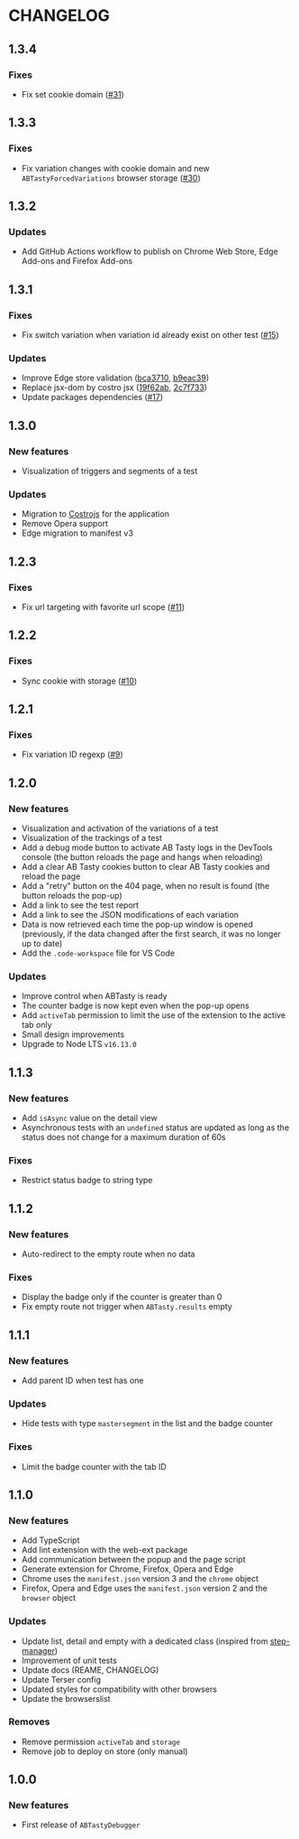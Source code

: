 # CHANGELOG

## 1.3.4

### Fixes

- Fix set cookie domain ([#31](https://github.com/yoriiis/abtasty-debugger/pull/31))

## 1.3.3

### Fixes

- Fix variation changes with cookie domain and new `ABTastyForcedVariations` browser storage ([#30](https://github.com/yoriiis/abtasty-debugger/pull/30))

## 1.3.2

### Updates

- Add GitHub Actions workflow to publish on Chrome Web Store, Edge Add-ons and Firefox Add-ons

## 1.3.1

### Fixes

- Fix switch variation when variation id already exist on other test ([#15](https://github.com/yoriiis/abtasty-debugger/pull/15))

### Updates

- Improve Edge store validation ([bca3710](https://github.com/yoriiis/abtasty-debugger/commit/bca3710d8eaef7f023922dbde2fa6280cfcf7a87), [b9eac39](https://github.com/yoriiis/abtasty-debugger/commit/b9eac39ad9c490b611ebcf28fa55dc6f1fdd47a6))
- Replace jsx-dom by costro jsx ([19f62ab](https://github.com/yoriiis/abtasty-debugger/commit/19f62ab6daa3ab4345bce7ea9689a912f5fcc27a), [2c7f733](https://github.com/yoriiis/abtasty-debugger/commit/2c7f7339b1cc3dbca3dc7178d5d8cf503ae2b9e2))
- Update packages dependencies ([#17](https://github.com/yoriiis/abtasty-debugger/pull/17))

## 1.3.0

### New features

- Visualization of triggers and segments of a test

### Updates

- Migration to [Costrojs](https://github.com/costrojs/costro) for the application
- Remove Opera support
- Edge migration to manifest v3

## 1.2.3

### Fixes

- Fix url targeting with favorite url scope ([#11](https://github.com/yoriiis/abtasty-debugger/pull/11))

## 1.2.2

### Fixes

- Sync cookie with storage ([#10](https://github.com/yoriiis/abtasty-debugger/pull/10))

## 1.2.1

### Fixes

- Fix variation ID regexp ([#9](https://github.com/yoriiis/abtasty-debugger/pull/9))

## 1.2.0

### New features

- Visualization and activation of the variations of a test
- Visualization of the trackings of a test
- Add a debug mode button to activate AB Tasty logs in the DevTools console (the button reloads the page and hangs when reloading)
- Add a clear AB Tasty cookies button to clear AB Tasty cookies and reload the page
- Add a "retry" button on the 404 page, when no result is found (the button reloads the pop-up)
- Add a link to see the test report
- Add a link to see the JSON modifications of each variation
- Data is now retrieved each time the pop-up window is opened (previously, if the data changed after the first search, it was no longer up to date)
- Add the `.code-workspace` file for VS Code

### Updates

- Improve control when ABTasty is ready
- The counter badge is now kept even when the pop-up opens
- Add `activeTab` permission to limit the use of the extension to the active tab only
- Small design improvements
- Upgrade to Node LTS `v16.13.0`

## 1.1.3

### New features

- Add `isAsync` value on the detail view
- Asynchronous tests with an `undefined` status are updated as long as the status does not change for a maximum duration of 60s

### Fixes

- Restrict status badge to string type

## 1.1.2

### New features

- Auto-redirect to the empty route when no data

### Fixes

- Display the badge only if the counter is greater than 0
- Fix empty route not trigger when `ABTasty.results` empty

## 1.1.1

### New features

- Add parent ID when test has one

### Updates

- Hide tests with type `mastersegment` in the list and the badge counter

### Fixes

- Limit the badge counter with the tab ID

## 1.1.0

### New features

- Add TypeScript
- Add lint extension with the web-ext package
- Add communication between the popup and the page script
- Generate extension for Chrome, Firefox, Opera and Edge
- Chrome uses the `manifest.json` version 3 and the `chrome` object
- Firefox, Opera and Edge uses the `manifest.json` version 2 and the `browser` object

### Updates

- Update list, detail and empty with a dedicated class (inspired from [step-manager](https://github.com/yoriiis/step-manager))
- Improvement of unit tests
- Update docs (REAME, CHANGELOG)
- Update Terser config
- Updated styles for compatibility with other browsers
- Update the browserslist

### Removes

- Remove permission `activeTab` and `storage`
- Remove job to deploy on store (only manual)

## 1.0.0

### New features

- First release of `ABTastyDebugger`
